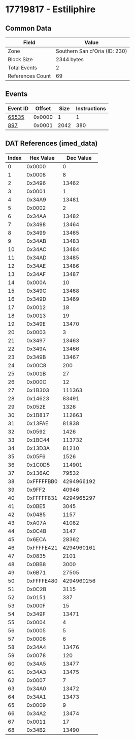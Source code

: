 # 17719817 - Estiliphire

## Common Data

| Field            | Value                         |
|------------------|-------------------------------|
| Zone             | Southern San d'Oria (ID: 230) |
| Block Size       | 2344 bytes                    |
| Total Events     | 2                             |
| References Count | 69                            |

## Events

| Event ID            | Offset   |   Size |   Instructions |
|---------------------|----------|--------|----------------|
| [65535](./65535.md) | 0x0000   |      1 |              1 |
| [897](./897.md)     | 0x0001   |   2042 |            380 |

## DAT References (imed_data)

|   Index | Hex Value   |   Dec Value |
|---------|-------------|-------------|
|       0 | 0x0000      |           0 |
|       1 | 0x0008      |           8 |
|       2 | 0x3496      |       13462 |
|       3 | 0x0001      |           1 |
|       4 | 0x34A9      |       13481 |
|       5 | 0x0002      |           2 |
|       6 | 0x34AA      |       13482 |
|       7 | 0x3498      |       13464 |
|       8 | 0x3499      |       13465 |
|       9 | 0x34AB      |       13483 |
|      10 | 0x34AC      |       13484 |
|      11 | 0x34AD      |       13485 |
|      12 | 0x34AE      |       13486 |
|      13 | 0x34AF      |       13487 |
|      14 | 0x000A      |          10 |
|      15 | 0x349C      |       13468 |
|      16 | 0x349D      |       13469 |
|      17 | 0x0012      |          18 |
|      18 | 0x0013      |          19 |
|      19 | 0x349E      |       13470 |
|      20 | 0x0003      |           3 |
|      21 | 0x3497      |       13463 |
|      22 | 0x349A      |       13466 |
|      23 | 0x349B      |       13467 |
|      24 | 0x00C8      |         200 |
|      25 | 0x001B      |          27 |
|      26 | 0x000C      |          12 |
|      27 | 0x1B303     |      111363 |
|      28 | 0x14623     |       83491 |
|      29 | 0x052E      |        1326 |
|      30 | 0x1B817     |      112663 |
|      31 | 0x13FAE     |       81838 |
|      32 | 0x0592      |        1426 |
|      33 | 0x1BC44     |      113732 |
|      34 | 0x13D3A     |       81210 |
|      35 | 0x05F6      |        1526 |
|      36 | 0x1C0D5     |      114901 |
|      37 | 0x136AC     |       79532 |
|      38 | 0xFFFFFBB0  |  4294966192 |
|      39 | 0x9FF2      |       40946 |
|      40 | 0xFFFFF831  |  4294965297 |
|      41 | 0x0BE5      |        3045 |
|      42 | 0x0485      |        1157 |
|      43 | 0xA07A      |       41082 |
|      44 | 0x0C4B      |        3147 |
|      45 | 0x6ECA      |       28362 |
|      46 | 0xFFFFE421  |  4294960161 |
|      47 | 0x0835      |        2101 |
|      48 | 0x0BB8      |        3000 |
|      49 | 0x6B71      |       27505 |
|      50 | 0xFFFFE480  |  4294960256 |
|      51 | 0x0C2B      |        3115 |
|      52 | 0x0151      |         337 |
|      53 | 0x000F      |          15 |
|      54 | 0x349F      |       13471 |
|      55 | 0x0004      |           4 |
|      56 | 0x0005      |           5 |
|      57 | 0x0006      |           6 |
|      58 | 0x34A4      |       13476 |
|      59 | 0x0078      |         120 |
|      60 | 0x34A5      |       13477 |
|      61 | 0x34A3      |       13475 |
|      62 | 0x0007      |           7 |
|      63 | 0x34A0      |       13472 |
|      64 | 0x34A1      |       13473 |
|      65 | 0x0009      |           9 |
|      66 | 0x34A2      |       13474 |
|      67 | 0x0011      |          17 |
|      68 | 0x34B2      |       13490 |
